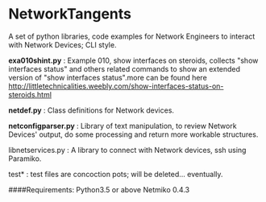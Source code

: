 # NetworkTangents

A set of python libraries, code examples for Network Engineers to interact with Network Devices; CLI style.

**exa010shint.py** : Example 010, show interfaces on steroids, collects "show interfaces status" and others related commands to show an extended version of "show interfaces status".more can be found here http://littletechnicalities.weebly.com/show-interfaces-status-on-steroids.html

**netdef.py** : Class definitions for Network devices.

**netconfigparser.py** : Library of text manipulation, to review Network Devices' output, do some processing and return more workable structures.

libnetservices.py : A library to connect with Network devices, ssh using Paramiko.

test* : test files are concoction pots; will be deleted... eventually.

####Requirements:
Python3.5 or above
Netmiko 0.4.3
